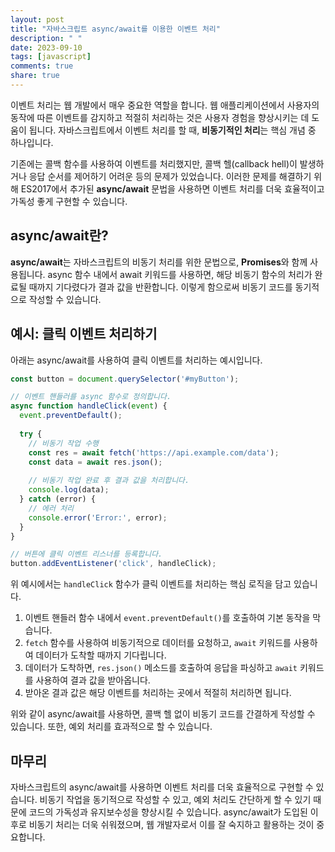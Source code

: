 ```yaml
---
layout: post
title: "자바스크립트 async/await를 이용한 이벤트 처리"
description: " "
date: 2023-09-10
tags: [javascript]
comments: true
share: true
---
```


이벤트 처리는 웹 개발에서 매우 중요한 역할을 합니다. 웹 애플리케이션에서 사용자의 동작에 따른 이벤트를 감지하고 적절히 처리하는 것은 사용자 경험을 향상시키는 데 도움이 됩니다. 자바스크립트에서 이벤트 처리를 할 때, **비동기적인 처리**는 핵심 개념 중 하나입니다. 

기존에는 콜백 함수를 사용하여 이벤트를 처리했지만, 콜백 헬(callback hell)이 발생하거나 응답 순서를 제어하기 어려운 등의 문제가 있었습니다. 이러한 문제를 해결하기 위해 ES2017에서 추가된 **async/await** 문법을 사용하면 이벤트 처리를 더욱 효율적이고 가독성 좋게 구현할 수 있습니다.

## async/await란?

**async/await**는 자바스크립트의 비동기 처리를 위한 문법으로, **Promises**와 함께 사용됩니다. async 함수 내에서 await 키워드를 사용하면, 해당 비동기 함수의 처리가 완료될 때까지 기다렸다가 결과 값을 반환합니다. 이렇게 함으로써 비동기 코드를 동기적으로 작성할 수 있습니다.

## 예시: 클릭 이벤트 처리하기

아래는 async/await를 사용하여 클릭 이벤트를 처리하는 예시입니다.

```javascript
const button = document.querySelector('#myButton');

// 이벤트 핸들러를 async 함수로 정의합니다.
async function handleClick(event) {
  event.preventDefault();
  
  try {
    // 비동기 작업 수행
    const res = await fetch('https://api.example.com/data');
    const data = await res.json();
    
    // 비동기 작업 완료 후 결과 값을 처리합니다.
    console.log(data);
  } catch (error) {
    // 에러 처리
    console.error('Error:', error);
  }
}

// 버튼에 클릭 이벤트 리스너를 등록합니다.
button.addEventListener('click', handleClick);
```

위 예시에서는 `handleClick` 함수가 클릭 이벤트를 처리하는 핵심 로직을 담고 있습니다. 

1. 이벤트 핸들러 함수 내에서 `event.preventDefault()`를 호출하여 기본 동작을 막습니다.
2. `fetch` 함수를 사용하여 비동기적으로 데이터를 요청하고, `await` 키워드를 사용하여 데이터가 도착할 때까지 기다립니다.
3. 데이터가 도착하면, `res.json()` 메소드를 호출하여 응답을 파싱하고 `await` 키워드를 사용하여 결과 값을 받아옵니다.
4. 받아온 결과 값은 해당 이벤트를 처리하는 곳에서 적절히 처리하면 됩니다.

위와 같이 async/await를 사용하면, 콜백 헬 없이 비동기 코드를 간결하게 작성할 수 있습니다. 또한, 예외 처리를 효과적으로 할 수 있습니다.

## 마무리

자바스크립트의 async/await를 사용하면 이벤트 처리를 더욱 효율적으로 구현할 수 있습니다. 비동기 작업을 동기적으로 작성할 수 있고, 예외 처리도 간단하게 할 수 있기 때문에 코드의 가독성과 유지보수성을 향상시킬 수 있습니다. async/await가 도입된 이후로 비동기 처리는 더욱 쉬워졌으며, 웹 개발자로서 이를 잘 숙지하고 활용하는 것이 중요합니다.